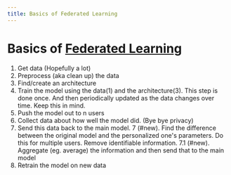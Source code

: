 ```yaml
---
title: Basics of Federated Learning
---
```


# Basics of [Federated Learning](Federated%20Learning.md)
1. Get data (Hopefully a lot)
2. Preprocess (aka clean up) the data
3. Find/create an architecture
4. Train the model using the data(1) and the architecture(3). This step is done once. And then periodically updated as the data changes over time. Keep this in mind.
5. Push the model out to n users
6. Collect data about how well the model did. (Bye bye privacy)
7. Send this data back to the main model.
7 (#new). Find the difference between the original model and the personalized one's parameters. Do this for multiple users. Remove identifiable information.
7.1 (#new). Aggregate (eg. average) the information and then send that to the main model
8. Retrain the model on new data
























































































